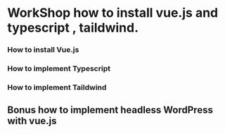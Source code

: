 # WorkShop how to install vue.js and  typescript , taildwind.

### How to install Vue.js

### How to implement Typescript

### How to implement Taildwind

## Bonus how to implement headless WordPress with vue.js
